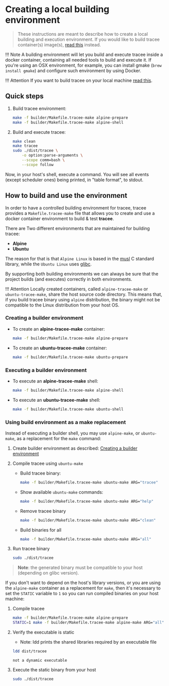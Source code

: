 # Creating a local building environment

> These instructions are meant to describe how to create a local building and
> execution environment. If you would like to build tracee container(s)
> image(s), [read this](./containers.md) instead.

!!! Note
    A building environment will let you build and execute tracee inside a docker
    container, containing all needed tools to build and execute it. If you're
    using an OSX environment, for example, you can install gmake (`brew install
    gmake`) and configure such environment by using Docker.

!!! Attention
    If you want to build tracee on your local machine
    [read this](./building.md).

## Quick steps

1. Build tracee environment:

    ```bash
    make -f builder/Makefile.tracee-make alpine-prepare
    make -f builder/Makefile.tracee-make alpine-shell
    ```

2. Build and execute tracee:

    ```bash
    make clean
    make tracee
    sudo ./dist/tracee \
        -o option:parse-arguments \
        --scope comm=bash \
        --scope follow
    ```

Now, in your host's shell, execute a command. You will see all events
(except scheduler ones) being printed, in "table format", to stdout.

## How to build and use the environment

In order to have a controlled building environment for tracee, tracee provides
a `Makefile.tracee-make` file that allows you to create and use a docker container environment to build & test **tracee**.

There are Two different environments that are maintained for building tracee:

* **Alpine**
* **Ubuntu**

The reason for that is that `Alpine Linux` is based in the [musl](https://en.wikipedia.org/wiki/Musl) C standard library,
while the `Ubuntu Linux` uses [glibc](https://en.wikipedia.org/wiki/Glibc).

By supporting both building environments we can always be sure that the project builds (and executes) correctly in both environments.

!!! Attention
    Locally created containers, called `alpine-tracee-make` or
    `ubuntu-tracee-make`, share the host source code directory. This means
    that, if you build tracee binary using `alpine` distribution, the binary
    might not be compatible to the Linux distribution from your host OS.

### Creating a builder environment

* To create an **alpine-tracee-make** container:

    ```bash
    make -f builder/Makefile.tracee-make alpine-prepare
    ```

* To create an **ubuntu-tracee-make** container:

    ```bash
    make -f builder/Makefile.tracee-make ubuntu-prepare
    ```

### Executing a builder environment

* To execute an **alpine-tracee-make** shell:

    ```bash
    make -f builder/Makefile.tracee-make alpine-shell
    ```

* To execute an **ubuntu-tracee-make** shell:

    ```bash
    make -f builder/Makefile.tracee-make ubuntu-shell
    ```

### Using build environment as a **make** replacement

Instead of executing a builder shell, you may use `alpine-make`, or
`ubuntu-make`, as a replacement for the `make` command:

1. Create builder environment as described:
    [Creating a builder environment](#creating-a-builder-environment)
2. Compile tracee using `ubuntu-make`

    * Build tracee binary:

        ```bash
        make -f builder/Makefile.tracee-make ubuntu-make ARG="tracee"
        ```

    * Show available `ubuntu-make` commands:

        ```bash
        make -f builder/Makefile.tracee-make ubuntu-make ARG="help"
        ```

    * Remove tracee binary

        ```bash
        make -f builder/Makefile.tracee-make ubuntu-make ARG="clean"
        ```

    * Build binaries for all

        ```bash
        make -f builder/Makefile.tracee-make ubuntu-make ARG="all"
        ```

3. Run tracee binary

    ```bash
    sudo ./dist/tracee
    ```

> **Note**: the generated binary must be compatible to your host (depending on glibc version).

If you don't want to depend on the host's library versions, or you are using the `alpine-make` container as a replacement for `make`, then it's necessary to set the `STATIC` variable to `1` so you can run compiled binaries on your host machine:

1. Compile tracee

    ```bash
    make -f builder/Makefile.tracee-make alpine-prepare
    STATIC=1 make -f builder/Makefile.tracee-make alpine-make ARG="all"
    ```

2. Verify the executable is static

    * Note: ldd prints the shared libraries required by an executable file

    ```bash
    ldd dist/tracee
    ```

    ```text
    not a dynamic executable
    ```

3. Execute the static binary from your host

    ```bash
    sudo ./dist/tracee
    ```
